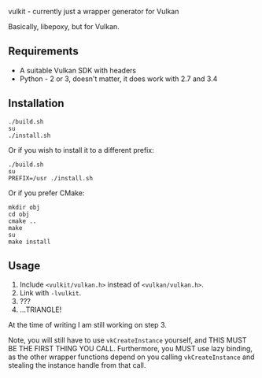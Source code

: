 vulkit - currently just a wrapper generator for Vulkan 

Basically, libepoxy, but for Vulkan.

## Requirements

* A suitable Vulkan SDK with headers
* Python - 2 or 3, doesn't matter, it does work with 2.7 and 3.4

## Installation

    ./build.sh
    su
    ./install.sh

Or if you wish to install it to a different prefix:

    ./build.sh
    su
    PREFIX=/usr ./install.sh

Or if you prefer CMake:

    mkdir obj
    cd obj
    cmake ..
    make
    su
    make install

## Usage

1. Include `<vulkit/vulkan.h>` instead of `<vulkan/vulkan.h>`.
2. Link with `-lvulkit`.
3. ???
4. ...TRIANGLE!

At the time of writing I am still working on step 3.

Note, you will still have to use `vkCreateInstance` yourself, and THIS
MUST BE THE FIRST THING YOU CALL. Furthermore, you MUST use lazy
binding, as the other wrapper functions depend on you calling
`vkCreateInstance` and stealing the instance handle from that call.

